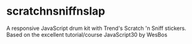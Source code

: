 # scratchnsniffnslap
A responsive JavaScript drum kit with Trend's Scratch 'n Sniff stickers. Based on the excellent tutorial/course JavaScript30 by WesBos 
